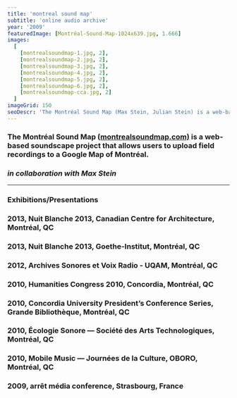 ```yaml
---
title: 'montreal sound map'
subtitle: 'online audio archive'
year: '2009'
featuredImage: [Montréal-Sound-Map-1024x639.jpg, 1.666]
images:
  [
    [montrealsoundmap-1.jpg, 2],
    [montrealsoundmap-2.jpg, 2],
    [montrealsoundmap-3.jpg, 2],
    [montrealsoundmap-4.jpg, 2],
    [montrealsoundmap-5.jpg, 2],
    [montrealsoundmap-6.jpg, 2],
    [montrealsoundmap-cca.jpg, 2]
  ]
imageGrid: 150
seoDescr: 'The Montréal Sound Map (Max Stein, Julian Stein) is a web-based soundscape project that allows users to upload field recordings to a Google Map of Montréal.'
---
```


### The Montréal Sound Map ([montrealsoundmap.com)](https://www.montrealsoundmap.com) is a web-based soundscape project that allows users to upload field recordings to a Google Map of Montréal.

### _in collaboration with Max Stein_

---

### **Exhibitions/Presentations**

### 2013, Nuit Blanche 2013, Canadian Centre for Architecture, Montréal, QC

### 2013, Nuit Blanche 2013, Goethe-Institut, Montréal, QC

### 2012, Archives Sonores et Voix Radio - UQAM, Montréal, QC

### 2010, Humanities Congress 2010, Concordia, Montréal, QC

### 2010, Concordia University President’s Conference Series, Grande Bibliothèque, Montréal, QC

### 2010, Écologie Sonore — Société des Arts Technologiques, Montréal, QC

### 2010, Mobile Music — Journées de la Culture, OBORO, Montréal, QC

### 2009, arrêt média conference, Strasbourg, France
